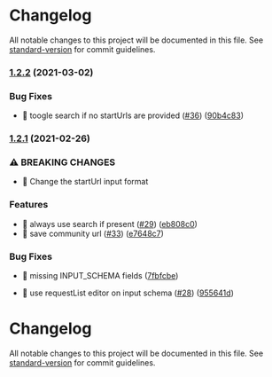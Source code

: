 # Changelog

All notable changes to this project will be documented in this file. See [standard-version](https://github.com/conventional-changelog/standard-version) for commit guidelines.

### [1.2.2](https://github.com/mokkapps/changelog-generator-demo/compare/v1.2.1...v1.2.2) (2021-03-02)


### Bug Fixes

* 🐛 toogle search if no startUrls are provided ([#36](https://github.com/gustavotr/reddit-scraper/issues/36)) ([90b4c83](https://github.com/mokkapps/changelog-generator-demo/commits/90b4c830624de512b5bc9f9fd03d64b7e21f3b85))

### [1.2.1](https://github.com/mokkapps/changelog-generator-demo/compare/v1.2.0...v1.2.1) (2021-02-26)


### ⚠ BREAKING CHANGES

* 🧨 Change the startUrl input format

### Features

* 🎸 always use search if present ([#29](https://github.com/gustavotr/reddit-scraper/issues/29)) ([eb808c0](https://github.com/mokkapps/changelog-generator-demo/commits/eb808c001cfbb028b1365481796190bb5344b7e2))
* 🎸 save community url ([#33](https://github.com/gustavotr/reddit-scraper/issues/33)) ([e7648c7](https://github.com/mokkapps/changelog-generator-demo/commits/e7648c7d6c17e8dd3b1b47d39669f0600615da94))


### Bug Fixes

* 🐛 missing INPUT_SCHEMA fields ([7fbfcbe](https://github.com/mokkapps/changelog-generator-demo/commits/7fbfcbee7f2467197998b61e1f315bd00c8f3305))


* 🤖 use requestList editor on input schema ([#28](https://github.com/gustavotr/reddit-scraper/issues/28)) ([955641d](https://github.com/mokkapps/changelog-generator-demo/commits/955641d50c9e141b080cfe1cd0938bd1b604e335))

# Changelog

All notable changes to this project will be documented in this file. See [standard-version](https://github.com/conventional-changelog/standard-version) for commit guidelines.
